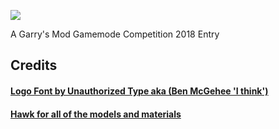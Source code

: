 ![](https://raw.githubusercontent.com/OsirisRapdantCelestial/naturalselection/master/logo_big.png)

A Garry's Mod Gamemode Competition 2018 Entry

## Credits

#### [Logo Font by Unauthorized Type aka (Ben McGehee 'I think')](http://www.fontspace.com/unauthorized-type/touch-of-nature)

#### [Hawk for all of the models and materials](https://steamcommunity.com/id/layz2)
